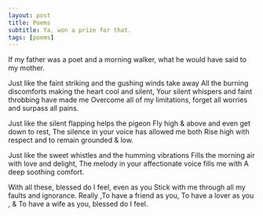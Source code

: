 ```yaml
---
layout: post
title: Poems
subtitle: Ya, won a prize for that.
tags: [poems]
---
```

If my father was a poet and a morning walker, what he would have said to my mother.


Just like the faint striking and the gushing winds take away
All the burning discomforts making the heart cool and silent,
Your silent whispers and faint throbbing have made me
Overcome all of my limitations, forget all worries and surpass all pains.


Just like the silent flapping helps the pigeon
Fly high & above and even get down to rest,
The silence in your voice has allowed me both
Rise high with respect and to remain grounded & low.


Just like the sweet whistles and the humming vibrations
Fills the morning air with love and delight,
The melody in your affectionate voice fills me with
A deep soothing comfort.


With all these, blessed do I feel, even as you 
Stick with me through all my faults and ignorance.
Really ,To have a friend as you, To have a lover as you , 
& To have a wife as you, blessed do I feel.
